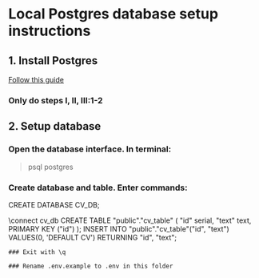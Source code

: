 # Local Postgres database setup instructions

## 1. Install Postgres
[Follow this guide](https://www.codementor.io/devops/tutorial/getting-started-postgresql-server-mac-osx)
### Only do steps I, II, III:1-2

## 2. Setup database

  ### Open the database interface. In terminal:
  > psql postgres

  ### Create database and table. Enter commands:
  CREATE DATABASE CV_DB;
  >
  \connect cv_db
  CREATE TABLE "public"."cv_table" (
    "id" serial,
    "text" text,
    PRIMARY KEY ("id")
    );
    INSERT INTO "public"."cv_table"("id", "text") VALUES(0, 'DEFAULT CV') RETURNING "id", "text";


    ### Exit with \q

    ### Rename .env.example to .env in this folder
